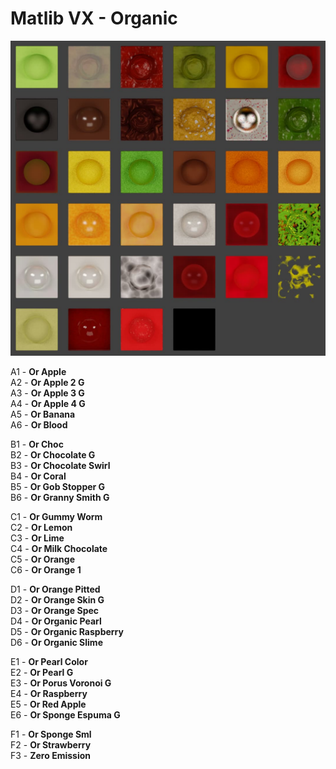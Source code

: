 # Matlib VX - Organic

![Matlib VX Organic](https://github.com/don1138/blender-materials/blob/main/Matlib-VX/Matlib-VX-Organic/Matlib-VX-Organic.jpg)

A1 - **Or Apple**<br>
A2 - **Or Apple 2 G**<br>
A3 - **Or Apple 3 G**<br>
A4 - **Or Apple 4 G**<br>
A5 - **Or Banana**<br>
A6 - **Or Blood**<br>

B1 - **Or Choc**<br>
B2 - **Or Chocolate G**<br>
B3 - **Or Chocolate Swirl**<br>
B4 - **Or Coral**<br>
B5 - **Or Gob Stopper G**<br>
B6 - **Or Granny Smith G**<br>

C1 - **Or Gummy Worm**<br>
C2 - **Or Lemon**<br>
C3 - **Or Lime**<br>
C4 - **Or Milk Chocolate**<br>
C5 - **Or Orange**<br>
C6 - **Or Orange 1**<br>

D1 - **Or Orange Pitted**<br>
D2 - **Or Orange Skin G**<br>
D3 - **Or Orange Spec**<br>
D4 - **Or Organic Pearl**<br>
D5 - **Or Organic Raspberry**<br>
D6 - **Or Organic Slime**<br>

E1 - **Or Pearl Color**<br>
E2 - **Or Pearl G**<br>
E3 - **Or Porus Voronoi G**<br>
E4 - **Or Raspberry**<br>
E5 - **Or Red Apple**<br>
E6 - **Or Sponge Espuma G**<br>

F1 - **Or Sponge Sml**<br>
F2 - **Or Strawberry**<br>
F3 - **Zero Emission**<br>
